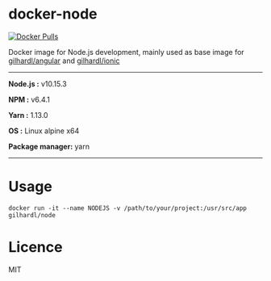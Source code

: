 # docker-node

[![Docker Pulls](https://img.shields.io/docker/pulls/gilhardl/node.svg?style=flat-square)](https://hub.docker.com/r/gilhardl/node/)

Docker image for Node.js development, mainly used as base image for [gilhardl/angular](https://github.com/gilhardl/docker-angular) and [gilhardl/ionic](https://github.com/gilhardl/docker-ionic)

----------------------------------------

**Node.js :** v10.15.3

**NPM :** v6.4.1

**Yarn :** 1.13.0

**OS :** Linux alpine x64

**Package manager:** yarn

----------------------------------------


# Usage

```
docker run -it --name NODEJS -v /path/to/your/project:/usr/src/app gilhardl/node
```

# Licence

MIT